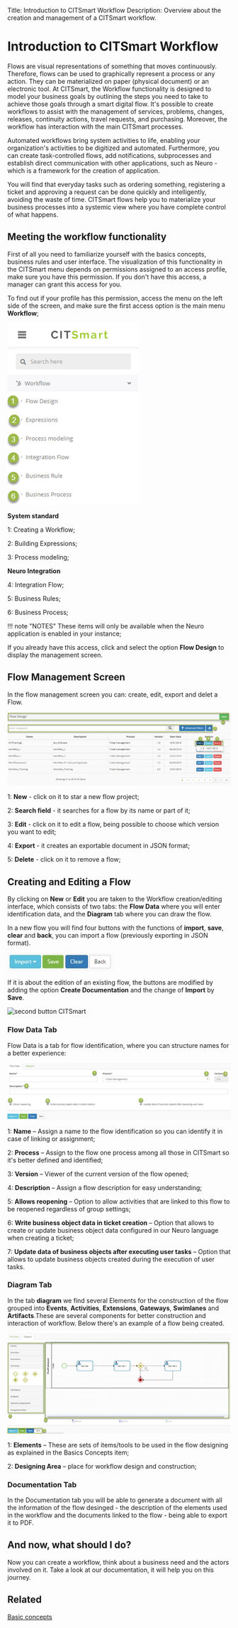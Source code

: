 Title: Introduction to CITSmart Workflow
Description: Overview about the creation and management of a CITSmart workflow.

# Introduction to CITSmart Workflow

Flows are visual representations of something that moves continuously. Therefore, flows can be used to graphically represent a process or any action. They can be materialized on paper (physical document) or an electronic tool. At CITSmart, the Workflow functionality is designed to model your business goals by outlining the steps you need to take to achieve those goals through a smart digital flow. It's possible to create workflows to assist with the management of services, problems, changes, releases, continuity actions, travel requests, and purchasing. Moreover, the workflow has interaction with the main CITSmart processes.

Automated workflows bring system activities to life, enabling your organization's activities to be digitized and automated. Furthermore, you can create task-controlled flows, add notifications, subprocesses and establish direct communication with other applications, such as Neuro - which is a framework for the creation of application.

You will find that everyday tasks such as ordering something, registering a ticket and approving a request can be done quickly and intelligently, avoiding the waste of time. CITSmart flows help you to materialize your business processes into a systemic view where you have complete control of what happens.


## Meeting the workflow functionality

First of all you need to familiarize yourself with the basics concepts, business rules and user interface. The visualization of this functionality in the CITSmart menu depends on permissions assigned to an access profile, make sure you have this permission. If you don't have this access, a manager can grant this access for you.

To find out if your profile has this permission, access the menu on the left side of the screen, and make sure the first access option is the main menu **Workflow**;


![CITSmart workflow menu][1]

**System standard**

1: Creating a Workflow;

2: Building Expressions;

3: Process modeling;

**Neuro Integration**

4: Integration Flow;

5: Business Rules;

6: Business Process;

!!! note "NOTES"
   These items will only be available when the Neuro application is enabled in your instance;

If you already have this access, click and select the option **Flow Design** to display the management screen.

## Flow Management Screen

In the flow management screen you can: create, edit, export and delet a Flow.

![workflow management CITSmart][2]

1: **New** - click on it to star a new flow project;

2: **Search field** - it searches for a flow by its name or part of it;

3: **Edit** - click on it to edit a flow, being possible to choose which version you want to edit;

4: **Export** - it creates an exportable document in JSON format;

5: **Delete** - click on it to remove a flow;

## Creating and Editing a Flow

By clicking on **New** or **Edit** you are taken to the Workflow creation/editing interface, which consists of two tabs: the **Flow Data** where you will enter identification data, and the **Diagram** tab where you can draw the flow.

In a new flow you will find four buttons with the functions of **import**, **save**, **clear** and **back**, you can import a flow (previously exporting in JSON format).

![fist button CITSmart][3]

If it is about  the edition of an existing flow, the buttons are modified by adding the option **Create Documentation** and the change of **Import** by **Save**.

![second button CITSmart][4]

### Flow Data Tab  

Flow Data is a tab for flow identification, where you can structure names for a better experience:

![flow data CITSmart][5]

1: **Name** – Assign a name to the flow identification so you can identify it in case of linking or assignment;

2: **Process** – Assign to the flow one process among all those in CITSmart so it's better defined and identified;

3: **Version** – Viewer of the current version of the flow opened;

4: **Description** – Assign a flow description for easy understanding;

5: **Allows reopening** – Option to allow activities that are linked to this flow to be reopened regardless of group settings;

6: **Write business object data in ticket creation** – Option that allows to create or update business object data configured in our Neuro language when creating a ticket;

7: **Update data of business objects after executing user tasks** – Option that allows to update business objects created during the execution of user tasks.

### Diagram Tab  

In the tab **diagram** we find several Elements for the construction of the flow grouped into **Events**, **Activities**, **Extensions**, **Gateways**, **Swimlanes** and **Artifacts**.These are several components for better construction and interaction of workflow. Below there's an example of a flow being created.

![diagram CITSmart][6]

1: **Elements** – These are sets of items/tools to be used in the flow designing as explained in the Basics Concepts item;

2: **Designing Area** – place for workflow design and construction;

### Documentation Tab

In the Documentation tab you will be able to generate a document with all the information of the flow desinged - the description of the elements used in the workflow and the documents linked to the flow - being able to export it to PDF.  

## And now, what should I do?

Now you can create a workflow, think about a business need and the actors involved on it. Take a look at our documentation, it will help you on this journey.

## Related
[Basic concepts](https://docs.citsmart.com/en-us/citsmart-platform-8/workflow/basic-concepts.html)

[1]:images/workflow-menu-citsmart.png
[2]:images/workflow-management-citsmart.png
[3]:images/fist-button-citsmart.jpg
[4]:images/second-button-citsmart.png
[5]:images/flow-data-citsmart.png
[6]:images/diagram-citsmart.png
